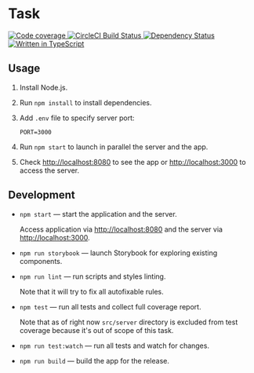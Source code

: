 # Task

<p>
  <a href='https://codecov.io/gh/ArmorDarks/corva-react-task'>
    <img src='https://img.shields.io/codecov/c/github/ArmorDarks/corva-react-task.svg' alt='Code coverage' />
  </a>
  <a href='https://circleci.com/gh/ArmorDarks/corva-react-task'>
    <img src='https://img.shields.io/circleci/build/gh/ArmorDarks/corva-react-task/master.svg?label=circle' alt='CircleCI Build Status' />
  </a>
  <a href='https://david-dm.org/ArmorDarks/corva-react-task'>
    <img src='https://img.shields.io/david/ArmorDarks/corva-react-task.svg' alt='Dependency Status' />
  </a>
  <a href='https://github.com/ArmorDarks/corva-react-task/search?l=typescript'>
    <img src='https://img.shields.io/github/languages/top/ArmorDarks/corva-react-task.svg' alt='Written in TypeScript' />
  </a>
</p>

## Usage

1. Install Node.js.
2. Run `npm install` to install dependencies.
4. Add `.env` file to specify server port:

   ```
   PORT=3000
   ```

5. Run `npm start` to launch in parallel the server and the app.
6. Check [http://localhost:8080](http://localhost:8080) to see the app or [http://localhost:3000](http://localhost:3000) to access the server.

## Development

* `npm start` — start the application and the server.

   Access application via [http://localhost:8080](http://localhost:8080) and the server via [http://localhost:3000](http://localhost:3000).

* `npm run storybook` — launch Storybook for exploring existing components.
* `npm run lint` — run scripts and styles linting.

   Note that it will try to fix all autofixable rules.

* `npm test` — run all tests and collect full coverage report.

   Note that as of right now `src/server` directory is excluded from test coverage because it's out of scope of this task.

* `npm run test:watch` — run all tests and watch for changes.
* `npm run build` — build the app for the release.
